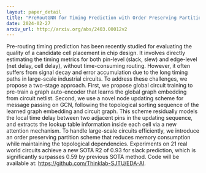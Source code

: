 ```yaml
---
layout: paper_detail
title: "PreRoutGNN for Timing Prediction with Order Preserving Partition: Global Circuit Pre-training, Local Delay Learning and Attentional Cell Modeling"
date: 2024-02-27
arxiv_url: http://arxiv.org/abs/2403.00012v2
---
```


Pre-routing timing prediction has been recently studied for evaluating the quality of a candidate cell placement in chip design. It involves directly estimating the timing metrics for both pin-level (slack, slew) and edge-level (net delay, cell delay), without time-consuming routing. However, it often suffers from signal decay and error accumulation due to the long timing paths in large-scale industrial circuits. To address these challenges, we propose a two-stage approach. First, we propose global circuit training to pre-train a graph auto-encoder that learns the global graph embedding from circuit netlist. Second, we use a novel node updating scheme for message passing on GCN, following the topological sorting sequence of the learned graph embedding and circuit graph. This scheme residually models the local time delay between two adjacent pins in the updating sequence, and extracts the lookup table information inside each cell via a new attention mechanism. To handle large-scale circuits efficiently, we introduce an order preserving partition scheme that reduces memory consumption while maintaining the topological dependencies. Experiments on 21 real world circuits achieve a new SOTA R2 of 0.93 for slack prediction, which is significantly surpasses 0.59 by previous SOTA method. Code will be available at: https://github.com/Thinklab-SJTU/EDA-AI.
